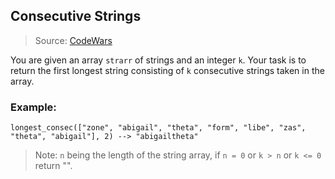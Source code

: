 ## Consecutive Strings

> Source: [CodeWars](https://www.codewars.com/kata/consecutive-strings)

You are given an array `strarr` of strings and an integer `k`. Your task is to return the first longest string
consisting of `k` consecutive strings taken in the array.

### Example:

```
longest_consec(["zone", "abigail", "theta", "form", "libe", "zas", "theta", "abigail"], 2) --> "abigailtheta"
```

> Note: `n` being the length of the string array, if `n = 0` or `k > n` or `k <= 0` return "".
